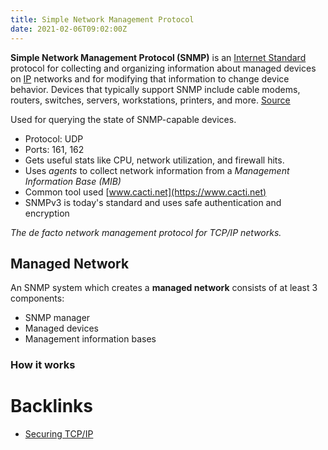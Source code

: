 ```yaml
---
title: Simple Network Management Protocol
date: 2021-02-06T09:02:00Z
---
```


**Simple Network Management Protocol (SNMP)** is an 
[Internet Standard](20210625054911-internet-standard.md) protocol for
collecting and organizing information about managed devices on 
[IP](20201010175903-internet-protocol.md) networks and for modifying
that information to change device behavior. Devices that typically support SNMP
include cable modems, routers, switches, servers, workstations, printers, and
more. 
[Source](https://en.wikipedia.org/wiki/Simple_Network_Management_Protocol)

Used for querying the state of SNMP-capable devices.

* Protocol: UDP
* Ports: 161, 162
* Gets useful stats like CPU, network utilization, and firewall hits.
* Uses _agents_ to collect network information from a 
	_Management Information Base (MIB)_ 
* Common tool used [www.cacti.net](https://www.cacti.net)
* SNMPv3 is today's standard and uses safe authentication and encryption

_The de facto network management protocol for TCP/IP networks._

## Managed Network

An SNMP system which creates a **managed network** consists of at least 3
components:
* SNMP manager
* Managed devices
* Management information bases

### How it works

# Backlinks

- [Securing TCP/IP](20210203063112-securing-tcp-ip.md)
